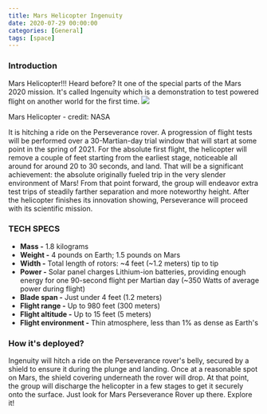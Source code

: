 ```yaml
---
title: Mars Helicopter Ingenuity
date: 2020-07-29 00:00:00 
categories: [General]
tags: [space]
---
```


### Introduction

Mars Helicopter!!! Heard before? It one of the special parts of the Mars 2020 mission. It's called Ingenuity which is a demonstration to test powered flight on another world for the first time.
  ![](https://mars.nasa.gov/layout/helicopter/images/Mars_Helicopter-web.png)
 
Mars Helicopter - credit: NASA

It is hitching a ride on the Perseverance rover. A progression of flight tests will be performed over a 30-Martian-day trial window that will start at some point in the spring of 2021. For the absolute first flight, the helicopter will remove a couple of feet starting from the earliest stage, noticeable all around for around 20 to 30 seconds, and land. That will be a significant achievement: the absolute originally fueled trip in the very slender environment of Mars! From that point forward, the group will endeavor extra test trips of steadily farther separation and more noteworthy height. After the helicopter finishes its innovation showing, Perseverance will proceed with its scientific mission.

### TECH SPECS

-   **Mass -**  1.8 kilograms
-   **Weight -**  4 pounds on Earth; 1.5 pounds on Mars
-   **Width  -**  Total length of rotors: ~4 feet (~1.2 meters) tip to tip
-   **Power -**  Solar panel charges Lithium-ion batteries, providing enough energy for one 90-second flight per Martian day (~350 Watts of average power during flight)
-   **Blade span  -**  Just under 4 feet (1.2 meters)
-   **Flight range  -**  Up to 980 feet (300 meters)
-   **Flight altitude  -**  Up to 15 feet (5 meters)
-   **Flight environment  -** Thin atmosphere, less than 1% as dense as Earth's

### How it's deployed?

Ingenuity will hitch a ride on the Perseverance rover's belly, secured by a shield to ensure it during the plunge and landing. Once at a reasonable spot on Mars, the shield covering underneath the rover will drop. At that point, the group will discharge the helicopter in a few stages to get it securely onto the surface. Just look for Mars Perseverance Rover up there. Explore it!
